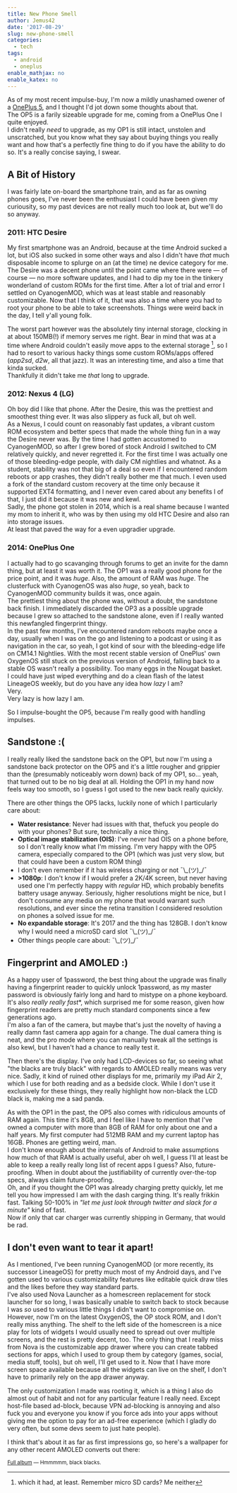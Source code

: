 ```yaml
---
title: New Phone Smell
author: Jemus42
date: '2017-08-29'
slug: new-phone-smell
categories:
  - tech
tags:
  - android
  - oneplus
enable_mathjax: no
enable_katex: no
---
```


As of my most recent impulse-buy, I'm now a mildly unashamed owener of a [OnePlus 5](https://www.youtube.com/watch?v=2w5B1Ne-fy4&t=1s), and I thought I'd jot down some thoughts about that.  
The OP5 is a farily sizeable upgrade for me, coming from a OnePlus One I quite enjoyed.  
I didn't really *need* to upgrade, as my OP1 is still intact, unstolen and unscratched, but you know what they say about buying things you really want and how that's a perfectly fine thing to do if you have the ability to do so. It's a really concise saying, I swear.

## A Bit of History

I was fairly late on-board the smartphone train, and as far as owning phones goes, I've never been the enthusiast I could have been given my curiousity, so my past devices are not really much too look at, but we'll do so anyway.

### 2011: HTC Desire

My first smartphone was an Android, because at the time Android sucked a lot, but iOS also sucked in some other ways and also I didn't have *that* much disposable income to splurge on an (at the time) ne device category for me.  
The Desire was a decent phone until the point came where there were — of course — no more software updates, and I had to dip my toe in the tinkery wonderland of custom ROMs for the first time. After a lot of trial and error I settled on CyanogenMOD, which was at least stable and reasonably customizable.  Now that I think of it, that was also a time where you had to root your phone to be able to take screenshots. Things were weird back in the day, I tell y'all young folk.  

The worst part however was the absolutely tiny internal storage, clocking in at about 150MB(!) if memory serves me right. Bear in mind that was at a time where Android couldn't easily move apps to the external storage [^sd], so I had to resort to various hacky things some custom ROMs/apps offered (*app2sd*, *d2w*, all that jazz). It was an interesting time, and also a time that kinda sucked.  
Thankfully it didn't take me *that* long to upgrade.

### 2012: Nexus 4 (LG)

Oh boy did I like that phone. After the Desire, this was the prettiest and smoothest thing ever. It was also slippery as fuck all, but oh well.  
As a Nexus, I could count on reasonably fast updates, a vibrant custom ROM ecosystem and better specs that made the whole thing fun in a way the Desire never was. By the time I had gotten accustomed to CyanogenMOD, so after I grew bored of stock Android I switched to CM relatively quickly, and never regretted it. For the first time I was actually one of those bleeding-edge people, with daily CM nightlies and whatnot. As a student, stability was not that big of a deal so even if I encountered random reboots or app crashes, they didn't really bother me that much. I even used a fork of the standard custom recovery at the time only because it supported EXT4 formatting, and I never even cared about any benefits I of that, I just did it because it was new and kewl.  
Sadly, the phone got stolen in 2014, which is a real shame because I wanted my mom to inherit it, who was by then using my old HTC Desire and also ran into storage issues.  
At least that paved the way for a even upgradier upgrade.

### 2014: OnePlus One

I actually had to go scavanging through forums to get an invite for the damn thing, but at least it was worth it. The OP1 was a really good phone for the price point, and it was *huge*. Also, the amount of RAM was *huge*. The clusterfuck with CyanogenOS was also *huge*, so yeah, back to CyanogenMOD community builds it was, once again.  
The prettiest thing about the phone was, without a doubt, the sandstone back finish. I immediately discarded the OP3 as a possible upgrade because I grew so attached to the sandstone alone, even if I really wanted this newfangled fingerprint thingy.  
In the past few months, I've encountered random reboots maybe once a day, usually when I was on the go and listening to a podcast or using it as navigation in the car, so yeah, I got kind of sour with the bleeding-edge life on CM14.1 Nightlies. With the most recent stable version of OnePlus' own OxygenOS still stuck on the previous version of Android, falling back to a stable OS wasn't really a possibility. Too many eggs in the Nougat basket.  
I could have just wiped everything and do a clean flash of the latest LineageOS weekly, but do you have any idea how _lazy_ I am?  
Very.  
Very lazy is how lazy I am.  

So I impulse-bought the OP5, because I'm really good with handling impulses.

## Sandstone :(

I really really liked the sandstone back on the OP1, but now I'm using a sandstone back protector on the OP5 and it's a little rougher and grippier than the (presumably noticeably worn down) back of my OP1, so… yeah, that turned out to be no big deal at all. Holding the OP1 in my hand now feels way too smooth, so I guess I got used to the new back really quickly.  

There are other things the OP5 lacks, luckily none of which I particularly care about:

- **Water resistance**: Never had issues with that, thefuck you people do with your phones? But sure, technically a nice thing.
- **Optical image stabilization (OIS)**: I've never had OIS on a phone before, so I don't really know what I'm missing. I'm very happy with the OP5 camera, especially compared to the OP1 (which was just very slow, but that could have been a custom ROM thing)
- I don't even remember if it has wireless charging or not ¯\\\_(ツ)_/¯
- **>1080p**: I don't know if I would prefer a 2K/4K screen, but never having used one I'm perfectly happy with *regular* HD, which probably benefits battery usage anyway. Seriously, higher resolutions might be nice, but I don't consume any media on my phone that would warrant such resolutions, and ever since the retina transition I considered resolution on phones a solved issue for me.
- **No expandable storage**: It's 2017 and the thing has 128GB. I don't know why I would need a microSD card slot ¯\\\_(ツ)_/¯
- Other things people care about: ¯\\\_(ツ)_/¯

## Fingerprint and AMOLED :)

As a happy user of 1password, the best thing about the upgrade was finally having a fingerprint reader to quickly unlock 1password, as my master password is obviously fairly long and hard to mistype on a phone keyboard.  
It's also *really really fast**, which surprised me for some reason, given how fingerprint readers are pretty much standard components since a few generations ago.  
I'm also a fan of the camera, but maybe that's just the novelty of having a really damn fast camera app again for a change. The dual camera thing is neat, and the pro mode where you can manually tweak all the settings is also kewl, but I haven't had a chance to really test it.  

Then there's the display. I've only had LCD-devices so far, so seeing what "the blacks are truly black" with regards to AMOLED really means was very nice. Sadly, it kind of ruined other displays for me, primarily my iPad Air 2, which I use for both reading and as a bedside clock. While I don't use it exclusively for these things, they really highlight how non-black the LCD black is, making me a sad panda.

As with the OP1 in the past, the OP5 also comes with ridiculous amounts of RAM again. This time it's 8GB, and I feel like I have to mention that I've owned a computer with more than 8GB of RAM for only about one and a half years. My first computer had 512MB RAM and my current laptop has 16GB. Phones are getting weird, man.  
I don't know enough about the internals of Android to make assumptions how much of that RAM is actually useful, aber oh well, I guess I'll at least be able to keep a really really long list of recent apps I guess? Also, future-proofing. When in doubt about the justifiability of currently over-the-top specs, always claim future-proofing.  
Oh, and if you thought the OP1 was already charging pretty quickly, let me tell you how impressed I am with the dash carging thing. It's really frikkin fast. Talking 50-100% in *"let me just look through twitter and slack for a minute"* kind of fast.  
Now if only that car charger was currently shipping in Germany, that would be rad.

## I don't even want to tear it apart!

As I mentioned, I've been running CyanogenMOD (or more recently, its successor LineageOS) for pretty much most of my Android days, and I've gotten used to various customizability features like editable quick draw tiles and the likes before they way standard parts.  
I've also used Nova Launcher as a homescreen replacement for stock launcher for so long, I was basically unable to switch back to stock because I was _so_ used to various little things I didn't want to compromise on.  
However, now I'm on the latest OxygenOS, the OP stock ROM, and I don't really miss anything. The shelf to the left side of the homescreen is a nice play for lots of widgets I would usually need to spread out over multiple screens, and the rest is pretty decent, too. The only thing that I really miss from Nova is the customizable app drawer where you can create tabbed sections for apps, which I used to group them by category (games, social, media stuff, tools), but oh well, I'll get used to it. Now that I have more screen space available because all the widgets can live on the shelf, I don't have to primarily rely on the app drawer anyway.  

The only customization I made was rooting it, which is a thing I also do almost out of habit and not for any particular feature I really need. Except host-file based ad-block, because VPN ad-blocking is annoying and also fuck you and everyone you know if you force ads into your apps without giving me the option to pay for an ad-free experience (which I gladly do very often, but some devs seem to just hate people).

I think that's about it as far as first impressions go, so here's a wallpaper for any other recent AMOLED converts out there:

<blockquote class="imgur-embed-pub" lang="en" data-id="Da8GWRE"><a href="//imgur.com/Da8GWRE"></a></blockquote><script async src="//s.imgur.com/min/embed.js" charset="utf-8"></script>

<small>[Full album][wallpaper] — Hmmmmm, black blacks.</small>

[wallpaper]: https://imgur.com/a/1A4NF
[^sd]: which it had, at least. Remember micro SD cards? Me neither
